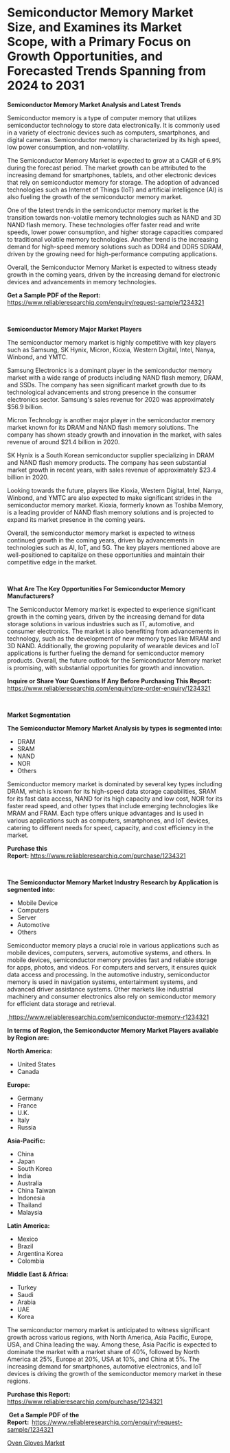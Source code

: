 <p><h1>Semiconductor Memory Market Size, and Examines its Market Scope, with a Primary Focus on Growth Opportunities, and Forecasted Trends Spanning from 2024 to 2031</h1></p><p><strong>Semiconductor Memory Market Analysis and Latest Trends</strong></p>
<p><p>Semiconductor memory is a type of computer memory that utilizes semiconductor technology to store data electronically. It is commonly used in a variety of electronic devices such as computers, smartphones, and digital cameras. Semiconductor memory is characterized by its high speed, low power consumption, and non-volatility.</p><p>The Semiconductor Memory Market is expected to grow at a CAGR of 6.9% during the forecast period. The market growth can be attributed to the increasing demand for smartphones, tablets, and other electronic devices that rely on semiconductor memory for storage. The adoption of advanced technologies such as Internet of Things (IoT) and artificial intelligence (AI) is also fueling the growth of the semiconductor memory market.</p><p>One of the latest trends in the semiconductor memory market is the transition towards non-volatile memory technologies such as NAND and 3D NAND flash memory. These technologies offer faster read and write speeds, lower power consumption, and higher storage capacities compared to traditional volatile memory technologies. Another trend is the increasing demand for high-speed memory solutions such as DDR4 and DDR5 SDRAM, driven by the growing need for high-performance computing applications.</p><p>Overall, the Semiconductor Memory Market is expected to witness steady growth in the coming years, driven by the increasing demand for electronic devices and advancements in memory technologies.</p></p>
<p><strong>Get a Sample PDF of the Report:&nbsp;</strong> <a href="https://www.reliableresearchiq.com/enquiry/request-sample/1234321">https://www.reliableresearchiq.com/enquiry/request-sample/1234321</a></p>
<p>&nbsp;</p>
<p><strong>Semiconductor Memory Major Market Players</strong></p>
<p><p>The semiconductor memory market is highly competitive with key players such as Samsung, SK Hynix, Micron, Kioxia, Western Digital, Intel, Nanya, Winbond, and YMTC. </p><p>Samsung Electronics is a dominant player in the semiconductor memory market with a wide range of products including NAND flash memory, DRAM, and SSDs. The company has seen significant market growth due to its technological advancements and strong presence in the consumer electronics sector. Samsung's sales revenue for 2020 was approximately $56.9 billion.</p><p>Micron Technology is another major player in the semiconductor memory market known for its DRAM and NAND flash memory solutions. The company has shown steady growth and innovation in the market, with sales revenue of around $21.4 billion in 2020.</p><p>SK Hynix is a South Korean semiconductor supplier specializing in DRAM and NAND flash memory products. The company has seen substantial market growth in recent years, with sales revenue of approximately $23.4 billion in 2020.</p><p>Looking towards the future, players like Kioxia, Western Digital, Intel, Nanya, Winbond, and YMTC are also expected to make significant strides in the semiconductor memory market. Kioxia, formerly known as Toshiba Memory, is a leading provider of NAND flash memory solutions and is projected to expand its market presence in the coming years.</p><p>Overall, the semiconductor memory market is expected to witness continued growth in the coming years, driven by advancements in technologies such as AI, IoT, and 5G. The key players mentioned above are well-positioned to capitalize on these opportunities and maintain their competitive edge in the market.</p></p>
<p>&nbsp;</p>
<p><strong>What Are The Key Opportunities For Semiconductor Memory Manufacturers?</strong></p>
<p><p>The Semiconductor Memory market is expected to experience significant growth in the coming years, driven by the increasing demand for data storage solutions in various industries such as IT, automotive, and consumer electronics. The market is also benefiting from advancements in technology, such as the development of new memory types like MRAM and 3D NAND. Additionally, the growing popularity of wearable devices and IoT applications is further fueling the demand for semiconductor memory products. Overall, the future outlook for the Semiconductor Memory market is promising, with substantial opportunities for growth and innovation.</p></p>
<p><strong>Inquire or Share Your Questions If Any Before Purchasing This Report:</strong> <a href="https://www.reliableresearchiq.com/enquiry/pre-order-enquiry/1234321">https://www.reliableresearchiq.com/enquiry/pre-order-enquiry/1234321</a></p>
<p>&nbsp;</p>
<p><strong>Market Segmentation</strong></p>
<p><strong>The Semiconductor Memory Market Analysis by types is segmented into:</strong></p>
<p><ul><li>DRAM</li><li>SRAM</li><li>NAND</li><li>NOR</li><li>Others</li></ul></p>
<p><p>Semiconductor memory market is dominated by several key types including DRAM, which is known for its high-speed data storage capabilities, SRAM for its fast data access, NAND for its high capacity and low cost, NOR for its faster read speed, and other types that include emerging technologies like MRAM and FRAM. Each type offers unique advantages and is used in various applications such as computers, smartphones, and IoT devices, catering to different needs for speed, capacity, and cost efficiency in the market.</p></p>
<p><strong>Purchase this Report:&nbsp;</strong><a href="https://www.reliableresearchiq.com/purchase/1234321">https://www.reliableresearchiq.com/purchase/1234321</a></p>
<p>&nbsp;</p>
<p><strong>The Semiconductor Memory Market Industry Research by Application is segmented into:</strong></p>
<p><ul><li>Mobile Device</li><li>Computers</li><li>Server</li><li>Automotive</li><li>Others</li></ul></p>
<p><p>Semiconductor memory plays a crucial role in various applications such as mobile devices, computers, servers, automotive systems, and others. In mobile devices, semiconductor memory provides fast and reliable storage for apps, photos, and videos. For computers and servers, it ensures quick data access and processing. In the automotive industry, semiconductor memory is used in navigation systems, entertainment systems, and advanced driver assistance systems. Other markets like industrial machinery and consumer electronics also rely on semiconductor memory for efficient data storage and retrieval.</p></p>
<p><a href="https://www.reliableresearchiq.com/semiconductor-memory-r1234321">&nbsp;https://www.reliableresearchiq.com/semiconductor-memory-r1234321</a></p>
<p><strong>In terms of Region, the Semiconductor Memory Market Players available by Region are:</strong></p>
<p>
    <p> <strong> North America: </strong>
        <ul>
            <li>United States</li>
            <li>Canada</li>
        </ul>
        </p> 
    <p> <strong> Europe: </strong>
        <ul>
            <li>Germany</li>
            <li>France</li>
            <li>U.K.</li>
            <li>Italy</li>
            <li>Russia</li>
        </ul>
        </p> 
    <p> <strong> Asia-Pacific: </strong>
        <ul>
            <li>China</li>
            <li>Japan</li>
            <li>South Korea</li>
            <li>India</li>
            <li>Australia</li>
            <li>China Taiwan</li>
            <li>Indonesia</li>
            <li>Thailand</li>
            <li>Malaysia</li>
        </ul>
        </p> 
    <p> <strong> Latin America: </strong>
        <ul>
            <li>Mexico</li>
            <li>Brazil</li>
            <li>Argentina Korea</li>
            <li>Colombia</li>
        </ul>
        </p> 
    <p> <strong> Middle East & Africa: </strong>
        <ul>
            <li>Turkey</li>
            <li>Saudi</li>
            <li>Arabia</li>
            <li>UAE</li>
            <li>Korea</li>
        </ul>
    </p>
    </p>
<p><p>The semiconductor memory market is anticipated to witness significant growth across various regions, with North America, Asia Pacific, Europe, USA, and China leading the way. Among these, Asia Pacific is expected to dominate the market with a market share of 40%, followed by North America at 25%, Europe at 20%, USA at 10%, and China at 5%. The increasing demand for smartphones, automotive electronics, and IoT devices is driving the growth of the semiconductor memory market in these regions.</p></p>
<p><strong>Purchase this Report: </strong><a href="https://www.reliableresearchiq.com/purchase/1234321">https://www.reliableresearchiq.com/purchase/1234321</a></p>
<p>&nbsp;<strong>Get a Sample PDF of the Report:&nbsp;&nbsp;</strong><a href="https://www.reliableresearchiq.com/enquiry/request-sample/1234321">https://www.reliableresearchiq.com/enquiry/request-sample/1234321</a></p>
<p><strong></strong></p>
<p><p><a href="https://github.com/eliyamanson4561/Market-Research-Report-List-1/blob/main/oven-gloves-market.md">Oven Gloves Market</a></p></p>